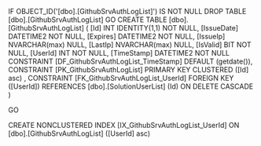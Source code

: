 ﻿
 IF OBJECT_ID('[dbo].[GithubSrvAuthLogList]') IS NOT NULL 
 DROP TABLE [dbo].[GithubSrvAuthLogList] 
 GO
 CREATE TABLE [dbo].[GithubSrvAuthLogList] ( 
 [Id]         INT              IDENTITY(1,1)          NOT NULL,
 [IssueDate]  DATETIME2                               NOT NULL,
 [Expires]    DATETIME2                               NOT NULL,
 [IssueIp]    NVARCHAR(max)                               NULL,
 [LastIp]     NVARCHAR(max)                               NULL,
 [IsValid]    BIT                                     NOT NULL,
 [UserId]     INT                                     NOT NULL,
 [TimeStamp]  DATETIME2                               NOT NULL  CONSTRAINT [DF_GithubSrvAuthLogList_TimeStamp] DEFAULT (getdate()),
 CONSTRAINT   [PK_GithubSrvAuthLogList]  PRIMARY KEY CLUSTERED    ([Id] asc) ,
 CONSTRAINT [FK_GithubSrvAuthLogList_UserId] FOREIGN KEY ([UserId]) REFERENCES [dbo].[SolutionUserList] (Id)  ON DELETE CASCADE )
 
 
 GO
 
 CREATE NONCLUSTERED INDEX [IX_GithubSrvAuthLogList_UserId] 
    ON [dbo].[GithubSrvAuthLogList] ([UserId] asc)